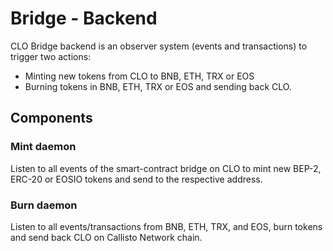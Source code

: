 # Bridge - Backend

CLO Bridge backend is an observer system (events and transactions) to trigger two actions:

- Minting new tokens from CLO to BNB, ETH, TRX or EOS
- Burning tokens in BNB, ETH, TRX or EOS and sending back CLO.

## Components

### Mint daemon

Listen to all events of the smart-contract bridge on CLO to mint new BEP-2, ERC-20 or EOSIO tokens and send to the respective address.

### Burn daemon

Listen to all events/transactions from BNB, ETH, TRX, and EOS, burn tokens and send back CLO on Callisto Network chain. 